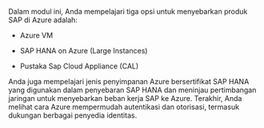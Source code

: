 Dalam modul ini, Anda mempelajari tiga opsi untuk menyebarkan produk SAP di Azure adalah:

* Azure VM

* SAP HANA on Azure (Large Instances)

* Pustaka Sap Cloud Appliance (CAL)

Anda juga mempelajari jenis penyimpanan Azure bersertifikat SAP HANA yang digunakan dalam penyebaran SAP HANA dan meninjau pertimbangan jaringan untuk menyebarkan beban kerja SAP ke Azure. Terakhir, Anda melihat cara Azure mempermudah autentikasi dan otorisasi, termasuk dukungan berbagai penyedia identitas.
